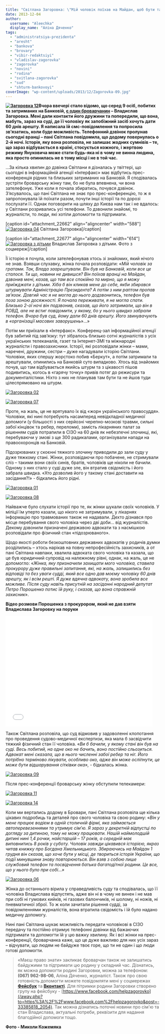 ```yaml
---
title: "Світлана Загоровка: \"Мій чоловік поїхав на Майдан, щоб бути там, де твориться нова історія України\""
date: 2013-12-04
author: 
  username: "Aleechka"
  display_name: "Аліна Дяченко"
tags: 
  - "administratsiya-prezidenta"
  - "aresht"
  - "bankova"
  - "brovary"
  - "vibir-redaktsiyi"
  - "vladislav-zagorovka"
  - "zagorovka"
  - "novini"
  - "rodina"
  - "svitlana-zagorovka"
  - "sud"
  - "shturm-bankovoyi"
coverImage: "wp-content/uploads/2013/12/Zagorovka-09.jpg"
---
```


**[![Загоровка 12](https://mpz.brovary.org/wp-content/uploads/2013/12/Zagorovka-12.jpg)](https://mpz.brovary.org/wp-content/uploads/2013/12/Zagorovka-12.jpg)Вчора ввечері стало відомо, що серед 9 осіб, побитих та затриманих на Банковій, [є один броварчанин](https://mpz.brovary.org/sered-pobitih-pid-administratsiyeyu-prezidenta-ta-zaareshtovanih-za-organizatsiyu-masovih-bezporyadkiv-ye-brovarchanin/) – Владислав Загоровка. Мені дали контакти його дружини та попередили, що вона, мабуть, зараз на суді, де її чоловіку як запобіжний засіб хочуть дати 60 днів арешту. Я написала їй смс-повідомлення та попросила зв’язатись, коли буде можливість. Телефонний дзвінок пролунав сьогодні вранці – пані Світлана повідомила, що додому повернулась о 2-й ночі. Історія, яку вона розповіла, не залишає жодних сумнівів – те, що зараз відбувається в країні, стосується кожного, і жертвою режиму Януковича може стати будь-яка ні в чому не винна людина, яка просто опинилась не в тому місці і не в той час.**

…За кілька хвилин до дзвінка Світлани я дізналась у твіттері, що сьогодні в інформаційній агенції «Інтерфакс» має відбутись прес-конференція рідних та близьких затриманих на Банковій. Я сподівалась зустріти броварську жінку там, бо не була впевнена, чи вона зателефонує. Уже коли я почала збиратись, почувся дзвінок. З’ясувалось, що пані Світлана не знає про прес-конференцію, то ж я запропонувала їй поїхати разом, почути інші історії та по дорозі послухати її. Однак поговорити на шляху до Києва нам так і не вдалось: у Світлани розривались усі телефони. То дзвонили знайомі, то журналісти, то люди, які хотіли допомогти та підтримати.

\[caption id="attachment\_22662" align="aligncenter" width="588"\][![Загоровка 04](https://mpz.brovary.org/wp-content/uploads/2013/12/Zagorovka-04.jpg)](https://mpz.brovary.org/wp-content/uploads/2013/12/Zagorovka-04.jpg) Світлана Загоровка\[/caption\]

\[caption id="attachment\_22677" align="aligncenter" width="614"\][![Загоровка з дітьми](https://mpz.brovary.org/wp-content/uploads/2013/12/Zagorovka-z-ditmi.jpg)](https://mpz.brovary.org/wp-content/uploads/2013/12/Zagorovka-z-ditmi.jpg) Владислав Загоровка з дітьми. Фото з соцмереж\[/caption\]

Її історію я почула, коли зателефонував хтось зі знайомих, який нічого не знав. Взявши слухавку, жінка почала розповідати: «_Мій чоловік за гратами. Так, Влада заарештували. Він був на Банковій, коли все це сталося. Ти що, новини не дивишся? Він поїхав вранці на Майдан, дзвонив мені, казав, що там все спокійно та мирно, що я можу приїжджати з дітьми. Хіба б він кликав мене до себе, якби збирався штурмувати Адміністрацію Президента? А потім з ним раптом пропав зв’язок. Довгий час я не могла до нього додзвонитись, телефон був поза зоною досяжності. Я почала переживати, я не могла спати. Близько 2-ої ночі він подзвонив, сказав, що його затримали, що він в РОВД, але не встиг повідомити, у якому, бо у нього швидко забрали телефон. Вчора був суд, йому дали 60 днів арешту. Його звинувачують в «організації масових заворушень_»…»

Потім ми приїхали в «Інтерфакс». Конференц-зал інформаційної агенції був забитий під зав’язку: тут зібралось близько сотні журналістів з усіх українських телеканалів, газет та Інтернет-ЗМІ та міжнародні журналісти і правозахисники. Історії, які розповідали жінки – мами, наречені, дружини, сестри – дуже нагадували історію Світлани. Чоловіки, яких спершу жорстоко побив «Беркут», а потім затримали та арештували, опинились на Банковій суто випадково. Хтось від знайомих почув, що там відбувається якийсь штурм та з цікавості пішов подивитись, когось в «гарячу точку» привів потяг до режисури та документалістики. Ніхто з них не планував там бути та не йшов туди цілеспрямовано на штурм.

[![Загоровка 02](https://mpz.brovary.org/wp-content/uploads/2013/12/Zagorovka-02.jpg)](https://mpz.brovary.org/wp-content/uploads/2013/12/Zagorovka-02.jpg)

[![Загоровка 07](https://mpz.brovary.org/wp-content/uploads/2013/12/Zagorovka-07.jpg)](https://mpz.brovary.org/wp-content/uploads/2013/12/Zagorovka-07.jpg)

Проте, на жаль, це не врятувало їх від «жорн українського правосуддя». Чоловіки, які нині потребують насамперед невідкладної медичної допомоги (у більшості з них серйозні черепно-мозкові травми, сильні забої кінцівок та ребер, переломи), замість лікарняних палат за рішенням судів потрапили в СІЗО на 60 днів як небезпечні злочинці, які, перебуваючи у змові з ще 300 радикалами, організували напади на правоохоронців на Банковій.

Підозрюваних у скоєнні тяжкого злочину приводили до зали суду у дуже тяжкому стані. Жінки, розповідаючи про побачене, не стримували сліз – такими вони своїх синів, братів, чоловіків ще ніколи не бачили. Одному з них стало у суді дуже зле, він втратив свідомість і його забрала швидка. «Хто дозволив його у такому стані доставити на засідання?!» - бідкались його рідні.

[![Загоровка 01](https://mpz.brovary.org/wp-content/uploads/2013/12/Zagorovka-01.jpg)](https://mpz.brovary.org/wp-content/uploads/2013/12/Zagorovka-01.jpg)

[![Загоровка 08](https://mpz.brovary.org/wp-content/uploads/2013/12/Zagorovka-08.jpg)](https://mpz.brovary.org/wp-content/uploads/2013/12/Zagorovka-08.jpg)

Найважче було слухати історії про те, як жінки шукали своїх чоловіків. У міліції їм уперто казали, що нікого не затримували, у лікарнях інформацію про травмованих також не надавали. Дехто дізнався про місце перебування свого чоловіка через дві доби… від журналістів. Декому дзвонили призначені державою адвокати та з насмішкою розповідали про фізичний стан «підозрюваного».

Щодо якості роботи безкоштовних державних адвокатів у родичів думки розділились – хтось нарікав на повну непрофесійність захисників, а от пані Світлана навпаки, хвалила адвоката свого чоловіка та казала, що це був юридичний супровід на належному рівні, однак, на жаль, це не допомогло: «_Жінка, яку призначили захищати мого чоловіка, ставила прокурору дуже правильні запитання, які, на жаль, залишились без відповіді та без уваги судді, який все одно дав моєму чоловіку 60 днів арешту, як і всім решті. Я дуже вдячна адвокату, вона зробила все можливе. Після суду навіть присутній на засіданні народний депутат Петро Порошенко потис їй руку, і сказав, що вона справжній захисник_».

**Відео розмови Порошенка з прокурором, який не дав взяти Владислава Загоровку на поруки**

<iframe src="//www.youtube.com/embed/MdDGvVwd3ic" height="360" width="480" allowfullscreen frameborder="0"></iframe>

Також Світлана розповіла, що суд відмовив у задоволенні клопотання про проведення судово-медичної експертизи, яка мала б засвідчити тяжкий фізичний стан її чоловіка. «_Ви б бачили, у якому стані він був на суді. Весь побитий, на одне око не бачить, воно постійно сльозиться. Адвокат мені сказала, що в нього численні забої ребер та ніг. Його потрібно терміново лікувати, особливо око, адже він може осліпнути, це може бути відшарування сітківки ока»,_ \- бідкалась жінка.

[![Загоровка 09](https://mpz.brovary.org/wp-content/uploads/2013/12/Zagorovka-09.jpg)](https://mpz.brovary.org/wp-content/uploads/2013/12/Zagorovka-09.jpg)

Після прес-конференції броварську жінку обступили телекамери:

[![Загоровка 11](https://mpz.brovary.org/wp-content/uploads/2013/12/Zagorovka-11.jpg)](https://mpz.brovary.org/wp-content/uploads/2013/12/Zagorovka-11.jpg)

[![Загоровка 14](https://mpz.brovary.org/wp-content/uploads/2013/12/Zagorovka-14.jpg)](https://mpz.brovary.org/wp-content/uploads/2013/12/Zagorovka-14.jpg)

Коли ми вертались додому в Бровари, пані Світлана розповіла ще кілька цікавих подробиць та деталей про свого чоловіка та свою родину: «_Він у мене працює водієм в одній столичній фірмі, яка займається автоперевезеннями та утримує сім’ю. Я зараз у декретній відпустці по догляду за дитиною, тому не можу працювати. Нашій наймолодшій дитині нині 1,4 рочки, найстаршій – 17 років, а середній має виповнитись 8 років у суботу. Чоловік завжди цікавився історією, якраз читав книжку про Богдана Хмельницького. Збираючись на Майдан 1 грудня він сказав, що хоче бути у місці, де твориться історія України, що події минувшини знову повторюються. Він взяв з собою лише службовий телефон та посвідчення батька багатодітної родини. Це все, що у нього було при собі…»_

[![Загоровка 06](https://mpz.brovary.org/wp-content/uploads/2013/12/Zagorovka-06.jpg)](https://mpz.brovary.org/wp-content/uploads/2013/12/Zagorovka-06.jpg)

Жінка до останнього вірила у справедливість суду та сподівалась, що її чоловіка Владислава відпустять, адже він ні в чому не винен і не мав при собі ні гумових кийків, ні газових балончиків, ні шолому, ні ножів, ні пневматичної зброї. То ж коли зачитали рішення судді, за повідомленнями журналістів, вона втратила свідомість і їй було надано медичну допомогу.

Нині пані Світлана шукає можливість передати чоловікові в СІЗО передачу та постійно отримує телефонні дзвінки від бажаючих підтримати та допомогти їй у цю важку хвилину. Як і всі жінки на прес-конференції, броварчанка каже, що це дуже важливо для них усіх зараз – відчувати, що людям не байдуже твоє горе, що ти не один і що люди готові допомогти.

> «Маєш право знати» закликає броварчан також не залишатись байдужими та підтримати цю родину у складний час. Дізнатись, як можна допомогти родині Загоровки, можна за телефоном: **(067) 962-98-06**, Аліна Дяченко, журналіст. Також про свою готовність допомогти можете повідомляти мені у соцмережах **[Фейсбук](https://www.facebook.com/alina.dyachenko)** та **[Вконтакті](https://vk.com/dyachenko_alina)**. Для пітримки родини Загоровки створено групу на фейсбуку - [https://www.facebook.com/helpzagorovko](/away.php?to=https%3A%2F%2Fwww.facebook.com%2Fhelpzagorovko&post=-33385818_2054). Так можна дізнатись поточні новини про сім'ю та стан Владислава, актуальні потреби, реквізити для надання благодійної допомоги тощо.

**Фото - Миколи Кожемяка**
